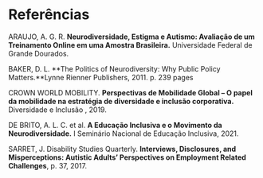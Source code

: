 # Referências

ARAUJO, A. G. R. **Neurodiversidade, Estigma e Autismo: Avaliação de um Treinamento Online em uma Amostra Brasileira.** Universidade Federal de Grande Dourados.

BAKER, D. L. **The Politics of Neurodiversity: Why Public Policy Matters.**Lynne Rienner Publishers, 2011. p. 239 pages

CROWN WORLD MOBILITY. **Perspectivas de Mobilidade Global – O papel da mobilidade na estratégia de diversidade e inclusão corporativa.** Diversidade e Inclusão , 2019. 

DE BRITO, A. L. C. et al. **A Educação Inclusiva e o Movimento da Neurodiversidade.** I Seminário Nacional de Educação Inclusiva, 2021.

SARRET, J. Disability Studies Quarterly. **Interviews, Disclosures, and Misperceptions: Autistic Adults’ Perspectives on Employment Related Challenges**, p. 37, 2017.
